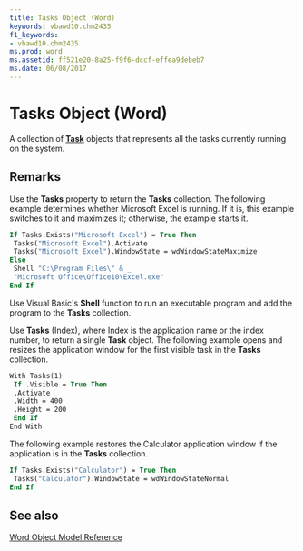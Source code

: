 ```yaml
---
title: Tasks Object (Word)
keywords: vbawd10.chm2435
f1_keywords:
- vbawd10.chm2435
ms.prod: word
ms.assetid: ff521e20-8a25-f9f6-dccf-effea9debeb7
ms.date: 06/08/2017
---
```



# Tasks Object (Word)

A collection of  **[Task](Word.Task.md)** objects that represents all the tasks currently running on the system.


## Remarks

Use the  **Tasks** property to return the **Tasks** collection. The following example determines whether Microsoft Excel is running. If it is, this example switches to it and maximizes it; otherwise, the example starts it.


```vb
If Tasks.Exists("Microsoft Excel") = True Then 
 Tasks("Microsoft Excel").Activate 
 Tasks("Microsoft Excel").WindowState = wdWindowStateMaximize 
Else 
 Shell "C:\Program Files\" & _ 
 "Microsoft Office\Office10\Excel.exe" 
End If
```

Use Visual Basic's  **Shell** function to run an executable program and add the program to the **Tasks** collection.

Use  **Tasks** (Index), where Index is the application name or the index number, to return a single **Task** object. The following example opens and resizes the application window for the first visible task in the **Tasks** collection.




```vb
With Tasks(1) 
 If .Visible = True Then 
 .Activate 
 .Width = 400 
 .Height = 200 
 End If 
End With
```

The following example restores the Calculator application window if the application is in the  **Tasks** collection.




```vb
If Tasks.Exists("Calculator") = True Then 
 Tasks("Calculator").WindowState = wdWindowStateNormal 
End If
```


## See also



[Word Object Model Reference](./overview/Word/object-model.md)

